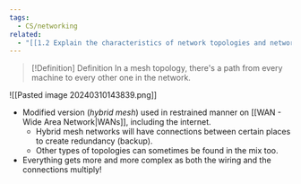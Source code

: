 ```yaml
---
tags:
  - CS/networking
related:
  - "[[1.2 Explain the characteristics of network topologies and network types]]"
---
```



> [!Definition] Definition
> In a mesh topology, there's a path from every machine to every other one in the network. 

![[Pasted image 20240310143839.png]]

- Modified version (*hybrid mesh*) used in restrained manner on [[WAN - Wide Area Network|WANs]], including the internet.
	- Hybrid mesh networks will have connections between certain places to create redundancy (backup). 
	- Other types of topologies can sometimes be found in the mix too.
- Everything gets more and more complex as both the wiring and the connections multiply!
